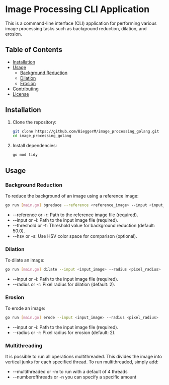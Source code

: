 # Image Processing CLI Application

This is a command-line interface (CLI) application for performing various image processing tasks such as background reduction, dilation, and erosion.

## Table of Contents

- [Installation](#installation)
- [Usage](#usage)
  - [Background Reduction](#background-reduction)
  - [Dilation](#dilation)
  - [Erosion](#erosion)
- [Contributing](#contributing)
- [License](#license)

## Installation

1. Clone the repository:
    ```sh
    git clone https://github.com/BieggerM/image_processing_golang.git
    cd image_processing_golang
    ```

2. Install dependencies:
    ```sh
    go mod tidy
    ```

## Usage

### Background Reduction

To reduce the background of an image using a reference image:

```sh
go run [main.go] bgreduce --reference <reference_image> --input <input_image> --threshold <threshold_value> [--hsv]
```
* --reference or -r: Path to the reference image file (required).
* --input or -i: Path to the input image file (required).
* --threshold or -t: Threshold value for background reduction (default: 50.0).
* --hsv or -s: Use HSV color space for comparison (optional).


### Dilation
To dilate an image:

```sh
go run [main.go] dilate --input <input_image> --radius <pixel_radius>
```
* --input or -i: Path to the input image file (required).
* --radius or -r: Pixel radius for dilation (default: 2).

### Erosion
To erode an image:

```sh
go run [main.go] erode --input <input_image> --radius <pixel_radius>
```
* --input or -i: Path to the input image file (required).
* --radius or -r: Pixel radius for erosion (default: 2).

### Multithreading
It is possible to run all operations multithreaded. This divides the image into vertical junks for each specified thread. 
To run multithreaded, simply add:
* --multithreaded or -m to run with a default of 4 threads
* --numberofthreads or -n you can specify a specific amount